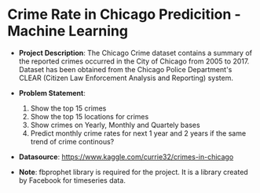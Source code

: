 # Crime Rate in Chicago Predicition - Machine Learning

- **Project Description**:
      The Chicago Crime dataset contains a summary of the reported crimes occurred in the City of Chicago from 2005 to 2017.
      Dataset has been obtained from the Chicago Police Department's CLEAR (Citizen Law Enforcement Analysis and Reporting) system.


- **Problem Statement**:
    1. Show the top 15 crimes
    2. Show the top 15 locations for crimes
    3. Show crimes on Yearly, Monthly and Quartely bases
    4. Predict monthly crime rates for next 1 year and 2 years if the same trend of crime continous?

- **Datasource**: https://www.kaggle.com/currie32/crimes-in-chicago

- **Note**: fbprophet library is required for the project. It is a library created by Facebook for timeseries data.
